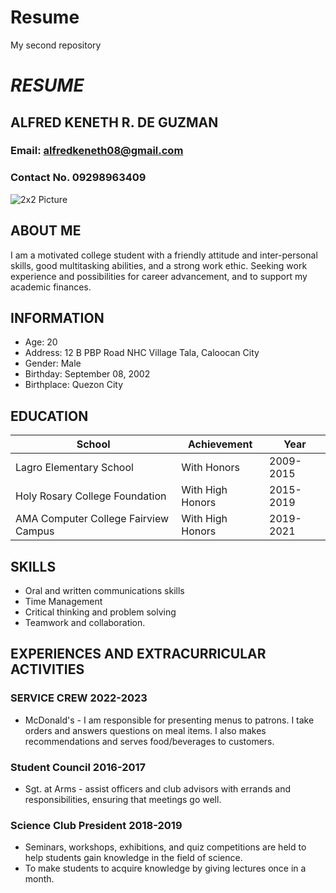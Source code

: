 # Resume
My second repository


# *RESUME*

## ALFRED KENETH R. DE GUZMAN
### Email: alfredkeneth08@gmail.com
### Contact No. 09298963409

![2x2 Picture](https://github.com/definitelynotken/resume/assets/134276089/359e62d9-294e-4ab5-bce8-277432772294)

## ABOUT ME
I am a motivated college student with a friendly attitude and inter-personal skills, good multitasking abilities, and a strong work ethic. Seeking work experience and possibilities for career advancement, and to support my academic finances.

## INFORMATION
- Age: 20
- Address: 12 B PBP Road NHC Village Tala, Caloocan City
- Gender: Male
- Birthday: September 08, 2002
- Birthplace: Quezon City

## EDUCATION
| School | Achievement | Year |
| ----------- | ----------- | ----------- |
| Lagro Elementary School | With Honors | 2009-2015 |
| Holy Rosary College Foundation | With High Honors | 2015-2019 |
| AMA Computer College Fairview Campus | With High Honors | 2019-2021 |

## SKILLS 
- Oral and written communications skills
- Time Management
- Critical thinking and problem solving
- Teamwork and collaboration.

## EXPERIENCES AND EXTRACURRICULAR ACTIVITIES
### SERVICE CREW 2022-2023
- McDonald's - I am responsible for presenting menus to patrons. I take orders and answers questions on meal items. I also makes recommendations and serves food/beverages to customers.
### Student Council 2016-2017
- Sgt. at Arms - assist officers and club advisors with errands and responsibilities, ensuring that meetings go well.
### Science Club President 2018-2019
- Seminars, workshops, exhibitions, and quiz competitions are held to help students gain knowledge in the field of science.
- To make students to acquire knowledge by giving lectures once in a month.

